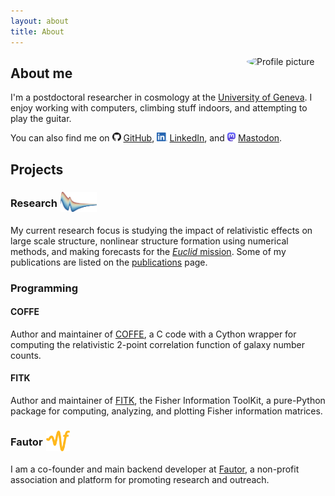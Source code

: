 ```yaml
---
layout: about
title: About
---
```

<style>
.page-content {
padding: 0;
}

.post .post-content h2, .post .post-content h3, .post .post-content h4, .post .post-content h5, .post .post-content h6{
margin: 30px 0 19px;
}
</style>

<img src="../assets/profile.jpg" alt="Profile picture" width="25%" style="border-radius: 50%;float: right;margin: 0 0 0 15px;">

## About me

I'm a postdoctoral researcher in cosmology at the [University of Geneva][unige].
I enjoy working with computers, climbing stuff indoors, and attempting to play the guitar.

You can also find me on
<img src="assets/GitHub-Mark-64px.png" alt="Github logo" style="height:1em;display:inline">
<a href="https://github.com/JCGoran">GitHub</a>,
<img src="assets/linkedin.png" alt="LinkedIn logo" style="height:1em;display:inline">
<a href="https://www.linkedin.com/in/goran-cizmek/">LinkedIn</a>,
and
<img src="assets/mastodon.svg" alt="Mastodon logo" style="height:1em;display:inline">
<a rel="me" href="https://tooting.ch/@jcgoran">Mastodon</a>.


## Projects

<h3 style="display:flex;align-items:center;">
Research
<a href="https://arxiv.org/search/?searchtype=author&query=Jelic-Cizmek%2C+G">
<img src="assets/2pcf.png" alt="2-point correlation function" title="Click here to see my articles on arXiv!" style="height:2em;display:inline;margin:0 5px 0 5px">
</a>
</h3>

My current research focus is studying the impact of relativistic effects on large scale structure, nonlinear structure formation using numerical methods, and making forecasts for the [_Euclid_ mission][euclid].
Some of my publications are listed on the [publications](/publications.html) page.

<h3 style="display:flex;align-items:center;">
Programming
</h3>

#### COFFE

Author and maintainer of [COFFE][coffe], a C code with a Cython wrapper for computing the relativistic 2-point correlation function of galaxy number counts.

#### FITK

Author and maintainer of [FITK][fitk], the Fisher Information ToolKit, a pure-Python package for computing, analyzing, and plotting Fisher information matrices.


<h3 style="display:flex;align-items:center;">
Fautor
<a href="https://fautor.org">
<img src="assets/fautor.png" alt="Fautor logo" title="Click here to be taken to the Fautor website!" style="height:2em;display:inline;margin:0 5px 0 5px">
</a>
</h3>

I am a co-founder and main backend developer at [Fautor][fautor.org], a non-profit association and platform for promoting research and outreach.

[unige]: https://cosmology.unige.ch/
[euclid]: https://sci.esa.int/web/euclid
[coffe]: https://github.com/JCGoran/coffe
[fitk]: https://github.com/JCGoran/fitk
[fautor.org]: https://fautor.org
